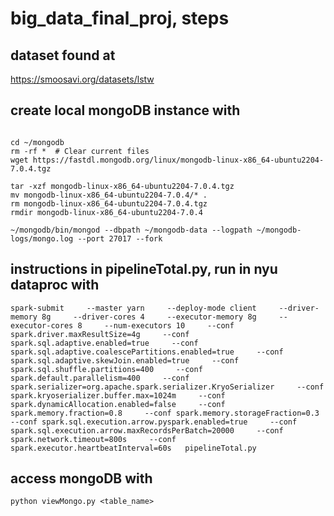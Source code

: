 # big_data_final_proj, steps


## dataset found at
https://smoosavi.org/datasets/lstw

## create local mongoDB instance with 
```pip install pymongo

cd ~/mongodb
rm -rf *  # Clear current files
wget https://fastdl.mongodb.org/linux/mongodb-linux-x86_64-ubuntu2204-7.0.4.tgz

tar -xzf mongodb-linux-x86_64-ubuntu2204-7.0.4.tgz
mv mongodb-linux-x86_64-ubuntu2204-7.0.4/* .
rm mongodb-linux-x86_64-ubuntu2204-7.0.4.tgz
rmdir mongodb-linux-x86_64-ubuntu2204-7.0.4

~/mongodb/bin/mongod --dbpath ~/mongodb-data --logpath ~/mongodb-logs/mongo.log --port 27017 --fork
```


## instructions in pipelineTotal.py, run in nyu dataproc with 

```spark-submit     --master yarn     --deploy-mode client     --driver-memory 8g     --driver-cores 4     --executor-memory 8g     --executor-cores 8     --num-executors 10     --conf spark.driver.maxResultSize=4g     --conf spark.sql.adaptive.enabled=true     --conf spark.sql.adaptive.coalescePartitions.enabled=true     --conf spark.sql.adaptive.skewJoin.enabled=true     --conf spark.sql.shuffle.partitions=400     --conf spark.default.parallelism=400     --conf spark.serializer=org.apache.spark.serializer.KryoSerializer     --conf spark.kryoserializer.buffer.max=1024m     --conf spark.dynamicAllocation.enabled=false     --conf spark.memory.fraction=0.8     --conf spark.memory.storageFraction=0.3     --conf spark.sql.execution.arrow.pyspark.enabled=true     --conf spark.sql.execution.arrow.maxRecordsPerBatch=20000     --conf spark.network.timeout=800s     --conf spark.executor.heartbeatInterval=60s   pipelineTotal.py```


## access mongoDB with 

```python viewMongo.py <table_name>```
